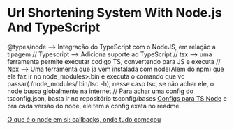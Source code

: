 # Url Shortening System With Node.js And TypeScript


@types/node --> Integração do TypeScript com o NodeJS, em relação a tipagem
// Typescript --> Adiciona suporte ao TypeScript
// tsx --> uma ferramenta permite executar codigo TS, convertendo para JS e executa
// Npx --> Uma ferramenta que ja vem instalada com node(Alem do npm) que ela faz ir no node_modules>.bin e executa o comando que vc passar(./node_modules/.bin/tsc -h), nesse caso tsc, se não achar ele, o node  busca globalmente na internet
// Para achar uma config do tsconfig.json, basta ir no repositório tsconfig/bases [Configs para TS Node](https://github.com/tsconfig/bases) e pra cada versão do node, ele tem a config exata no readme

[O que é o node em si: callbacks, onde tudo começou](https://blog.rocketseat.com.br/callback-promises-e-async-await-tudo-o-que-voce-precisa-saber/)